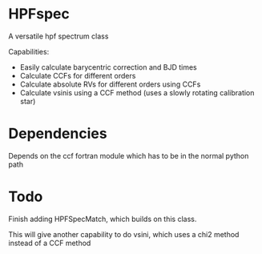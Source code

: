 
# HPFspec

A versatile hpf spectrum class

Capabilities:

- Easily calculate barycentric correction and BJD times
- Calculate CCFs for different orders
- Calculate absolute RVs for different orders using CCFs
- Calculate vsinis using a CCF method (uses a slowly rotating calibration star)

# Dependencies
Depends on the ccf fortran module which has to be in the normal python path

# Todo
Finish adding HPFSpecMatch, which builds on this class.

This will give another capability to do vsini, which uses a chi2 method instead of a CCF method
